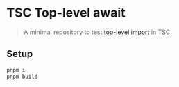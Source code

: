 # TSC Top-level await

> A minimal repository to test [top-level import](https://github.com/tc39/proposal-top-level-await) in TSC.

## Setup

```bash
pnpm i
pnpm build
```